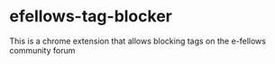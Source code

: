 # efellows-tag-blocker
This is a chrome extension that allows blocking tags on the e-fellows community forum
